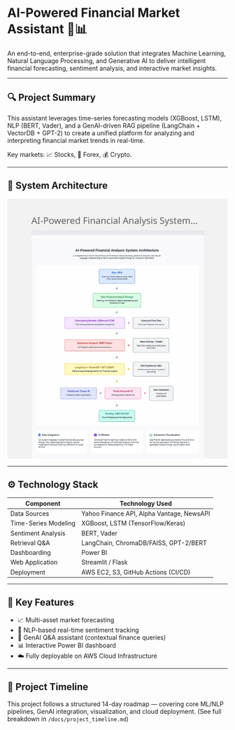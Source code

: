 # AI-Powered Financial Market Assistant 🧠📊

An end-to-end, enterprise-grade solution that integrates Machine Learning, Natural Language Processing, and Generative AI to deliver intelligent financial forecasting, sentiment analysis, and interactive market insights.

---

## 🔍 Project Summary

This assistant leverages time-series forecasting models (XGBoost, LSTM), NLP (BERT, Vader), and a GenAI-driven RAG pipeline (LangChain + VectorDB + GPT-2) to create a unified platform for analyzing and interpreting financial market trends in real-time.

Key markets: 📈 Stocks, 💱 Forex, 💰 Crypto.

---

## 🧱 System Architecture

![System Architecture](./assets/ai_financial_assistant_architecture.png)

---

## ⚙️ Technology Stack

| Component               | Technology Used                          |
|------------------------|-------------------------------------------|
| Data Sources           | Yahoo Finance API, Alpha Vantage, NewsAPI |
| Time-Series Modeling   | XGBoost, LSTM (TensorFlow/Keras)          |
| Sentiment Analysis     | BERT, Vader                               |
| Retrieval Q&A          | LangChain, ChromaDB/FAISS, GPT-2/BERT     |
| Dashboarding           | Power BI                                  |
| Web Application        | Streamlit / Flask                         |
| Deployment             | AWS EC2, S3, GitHub Actions (CI/CD)       |

---

## 🎯 Key Features

- 📈 Multi-asset market forecasting
- 📰 NLP-based real-time sentiment tracking
- 🤖 GenAI Q&A assistant (contextual finance queries)
- 📊 Interactive Power BI dashboard
- ☁️ Fully deployable on AWS Cloud Infrastructure

---

## 📅 Project Timeline

This project follows a structured 14-day roadmap — covering core ML/NLP pipelines, GenAI integration, visualization, and cloud deployment. (See full breakdown in `/docs/project_timeline.md`)
